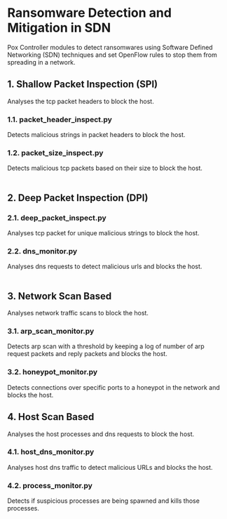 # Ransomware Detection and Mitigation in SDN
Pox Controller modules to detect ransomwares using Software Defined Networking (SDN) techniques and set OpenFlow rules to stop them from spreading in a network.

## 1. Shallow Packet Inspection (SPI)
Analyses the tcp packet headers to block the host.

### 1.1. packet_header_inspect.py
Detects malicious strings in packet headers to block the host.

### 1.2. packet_size_inspect.py
Detects malicious tcp packets based on their size to block the host.
<br/><br/>

## 2. Deep Packet Inspection (DPI)

### 2.1. deep_packet_inspect.py
Analyses tcp packet for unique malicious strings to block the host.

### 2.2. dns_monitor.py
Analyses dns requests to detect malicious urls and blocks the host.
<br/><br/>

## 3. Network Scan Based
Analyses network traffic scans to block the host.

### 3.1. arp_scan_monitor.py
Detects arp scan with a threshold by keeping a log of number of arp request packets and reply packets and blocks the host.

### 3.2. honeypot_monitor.py
Detects connections over specific ports to a honeypot in the network and blocks the host.

## 4. Host Scan Based
Analyses the host processes and dns requests to block the host.

### 4.1. host_dns_monitor.py
Analyses host dns traffic to detect malicious URLs and blocks the host.

### 4.2. process_monitor.py
Detects if suspicious processes are being spawned and kills those processes.
